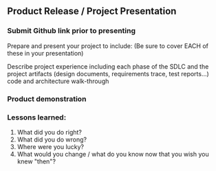 ## Product Release / Project Presentation
### Submit Github link prior to presenting

Prepare and present your project to include: (Be sure to cover EACH of these in your presentation)

Describe project experience including each phase of the SDLC and the project artifacts (design documents, requirements trace, test reports...)
code and architecture walk-through

### Product demonstration

### Lessons learned:
1. What did you do right?
2. What did you do wrong?
3. Where were you lucky?
4. What would you change / what do you know now that you wish you knew "then"?
